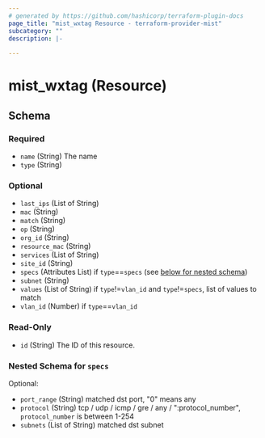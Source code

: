 ```yaml
---
# generated by https://github.com/hashicorp/terraform-plugin-docs
page_title: "mist_wxtag Resource - terraform-provider-mist"
subcategory: ""
description: |-
  
---
```


# mist_wxtag (Resource)





<!-- schema generated by tfplugindocs -->
## Schema

### Required

- `name` (String) The name
- `type` (String)

### Optional

- `last_ips` (List of String)
- `mac` (String)
- `match` (String)
- `op` (String)
- `org_id` (String)
- `resource_mac` (String)
- `services` (List of String)
- `site_id` (String)
- `specs` (Attributes List) if `type`==`specs` (see [below for nested schema](#nestedatt--specs))
- `subnet` (String)
- `values` (List of String) if `type`!=`vlan_id` and `type`!=`specs`, list of values to match
- `vlan_id` (Number) if `type`==`vlan_id`

### Read-Only

- `id` (String) The ID of this resource.

<a id="nestedatt--specs"></a>
### Nested Schema for `specs`

Optional:

- `port_range` (String) matched dst port, "0" means any
- `protocol` (String) tcp / udp / icmp / gre / any / ":protocol_number", `protocol_number` is between 1-254
- `subnets` (List of String) matched dst subnet
